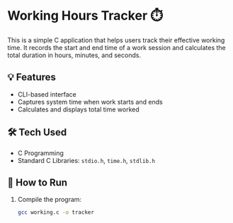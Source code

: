 # Working Hours Tracker ⏱️

This is a simple C application that helps users track their effective working time. It records the start and end time of a work session and calculates the total duration in hours, minutes, and seconds.

## 💡 Features

- CLI-based interface
- Captures system time when work starts and ends
- Calculates and displays total time worked

## 🛠️ Tech Used

- C Programming
- Standard C Libraries: `stdio.h`, `time.h`, `stdlib.h`

## 🚀 How to Run

1. Compile the program:
   ```bash
   gcc working.c -o tracker
